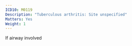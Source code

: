 ```yaml
---
ICD10: M0119
Description: "Tuberculous arthritis: Site unspecified"
Matters: Yes
Weight: 1
---
```

If airway involved
